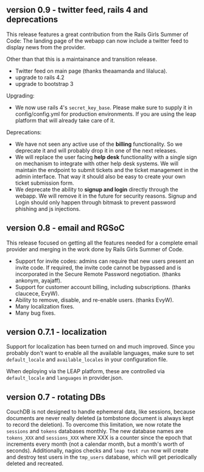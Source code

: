 version 0.9 - twitter feed, rails 4 and deprecations
----------------------------------------------------

This release features a great contribution from the Rails Girls Summer of Code:
The landing page of the webapp can now include a twitter feed to display
news from the provider.

Other than that this is a maintainance and transition release.

* Twitter feed on main page (thanks theaamanda and lilaluca).
* upgrade to rails 4.2
* upgrade to bootstrap 3

Upgrading:

* We now use rails 4's `secret_key_base`. Please make sure to supply it
  in config/config.yml for production environments. If you are using the
  leap platform that will already take care of it.

Deprecations:

* We have not seen any active use of the **billing** functionality.
  So we deprecate it and will probably drop it in one of the next releases.
* We will replace the user facing **help desk** functionality with a single
  sign on mechanism to integrate with other help desk systems.
  We will maintain the endpoint to submit tickets and the ticket management
  in the admin interface. That way it should also be easy to create your own
  ticket submission form.
* We deprecate the ability to **signup and login** directly through the webapp.
  We will remove it in the future for security reasons. Signup and Login should
  only happen through bitmask to prevent password phishing and js injections.



version 0.8 - email and RGSoC
------------------------------------------

This release focused on getting all the features needed for a complete
email provider and merging in the work done by Rails Girls Summer of
Code.

* Support for invite codes: admins can require that new
  users present an invite code. If required, the invite code
  cannot be bypassed and is incorporated in the Secure Remote
  Password negotiation. (thanks ankonym, ayajaff).
* Support for customer account billing, including subscriptions.
  (thanks claucece, EvyW).
* Ability to remove, disable, and re-enable users.
  (thanks EvyW).
* Many localization fixes.
* Many bug fixes.

version 0.7.1 - localization
------------------------------------------

Support for localization has been turned on and much improved. Since you
probably don't want to enable all the available languages, make sure to set
`default_locale` and `available_locales` in your configuration file.

When deploying via the LEAP platform, these are controlled via
`default_locale` and `languages` in provider.json.

version 0.7 - rotating DBs
------------------------------------------

CouchDB is not designed to handle ephemeral data, like sessions, because
documents are never really deleted (a tombstone document is always kept to
record the deletion). To overcome this limitation, we now rotate the
`sessions` and `tokens` databases monthly. The new database names are
`tokens_XXX` and `sessions_XXX` where XXX is a counter since the epoch that
increments every month (not a calendar month, but a month's worth of seconds).
Additionally, nagios checks and `leap test run` now will create and destroy
test users in the `tmp_users` database, which will get periodically deleted
and recreated.

